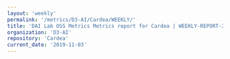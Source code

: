 ```yaml
---
layout: 'weekly'
permalink: '/metrics/D3-AI/Cardea/WEEKLY/'
title: 'DAI Lab OSS Metrics Metrics report for Cardea | WEEKLY-REPORT-2019-11-03'
organization: 'D3-AI'
repository: 'Cardea'
current_date: '2019-11-03'
---
```

